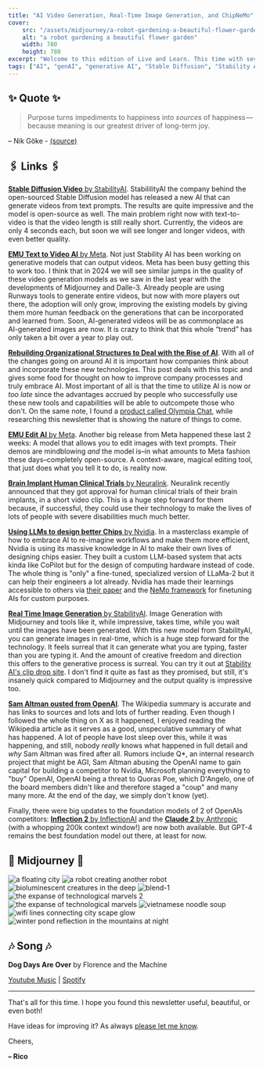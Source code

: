 ```yaml
---
title: "AI Video Generation, Real-Time Image Generation, and ChipNeMo"
cover:
    src: "/assets/midjourney/a-robot-gardening-a-beautiful-flower-garden.webp"
    alt: "a robot gardening a beautiful flower garden"
    width: 780
    height: 780
excerpt: "Welcome to this edition of Live and Learn. This time with several updates on AI Video Generation, as well as Real-Time Image Generation by StabilityAI, a piece on how companies should think about AI adoption, a summary of the ousting of Sam Altman from OpenAI, and much more… I hope you enjoy."
tags: ["AI", "genAI", "generative AI", "Stable Diffusion", "Stability AI", "Midjourney", "OpenAI", "Neuralink", "Nvidia", "LLM", "Claude", "Inflection", "Anthropic", "EMU", "Meta", "Sam Altman"]
---
```


## ✨ Quote ✨

> Purpose turns impediments to happiness into *sources* of happiness — because meaning is our greatest driver of long-term joy.

– Nik Göke - [(source)](https://nik.art/this-virtual-soldiers-speech-explains-how-to-have-true-purpose-in-life/)

## 🖇️ Links 🖇️

[**Stable Diffusion Video** by StabilityAI](https://stability.ai/news/stable-video-diffusion-open-ai-video-model). StabililityAI the company behind the open-sourced Stable Diffusion model has released a new AI that can generate videos from text prompts. The results are quite impressive and the model is open-source as well. The main problem right now with text-to-video is that the video length is still really short. Currently, the videos are only 4 seconds each, but soon we will see longer and longer videos, with even better quality. 

[**EMU Text to Video AI** by Meta](https://ai.meta.com/blog/emu-text-to-video-generation-image-editing-research/). Not just Stability AI has been working on generative models that can output videos. Meta has been busy getting this to work too. I think that in 2024 we will see similar jumps in the quality of these video generation models as we saw in the last year with the developments of Midjourney and Dalle-3. Already people are using Runways tools to generate entire videos, but now with more players out there, the adoption will only grow, improving the existing models by giving them more human feedback on the generations that can be incorporated and learned from. Soon, AI-generated videos will be as commonplace as AI-generated images are now. It is crazy to think that this whole “trend” has only taken a bit over a year to play out.

[**Rebuilding Organizational Structures to Deal with the Rise of AI**](https://www.oneusefulthing.org/p/reshaping-the-tree-rebuilding-organizations?publication_id=1180644&post_id=138998139). With all of the changes going on around AI it is important how companies think about and incorporate these new technologies. This post deals with this topic and gives some food for thought on how to improve company processes and truly embrace AI. Most important of all is that the time to utilize AI is now or *too late* since the advantages accrued by people who successfully use these new tools and capabilities will be able to outcompete those who don't. On the same note, I found a [product called Olympia Chat](https://olympia.chat/), while researching this newsletter that is showing the nature of things to come.

[**EMU Edit AI** by Meta](https://emu-edit.metademolab.com/). Another big release from Meta happened these last 2 weeks: A model that allows you to edit images with text prompts. Their demos are mindblowing *and* the model is–in what amounts to Meta fashion these days–completely open-source. A context-aware, magical editing tool, that just does what you tell it to do, is reality now. 

[**Brain Implant Human Clinical Trials** by Neuralink](https://www.youtube.com/watch?v=z7o39CzHgug). Neuralink recently announced that they got approval for human clinical trials of their brain implants, in a short video clip. This is a huge step forward for them because, if successful, they could use their technology to make the lives of lots of people with severe disabilities much much better.

[**Using LLMs to design better Chips** by Nvidia](https://blogs.nvidia.com/blog/llm-semiconductors-chip-nemo/). In a masterclass example of how to embrace AI to re-imagine workflows and make them more efficient, Nvidia is using its massive knowledge in AI to make their own lives of designing chips easier. They built a custom LLM-based system that acts kinda like CoPilot but for the design of computing hardware instead of code. The whole thing is "only" a fine-tuned, specialized version of LLaMa-2 but it can help their engineers a lot already. Nvidia has made their learnings accessible to others via [their paper](https://d1qx31qr3h6wln.cloudfront.net/publications/ChipNeMo%20%282%29.pdf) and the [NeMo framework](https://www.nvidia.com/en-us/ai-data-science/products/nemo/get-started/?nvid=nv-int-unbr-268853) for finetuning AIs for custom purposes.

[**Real Time Image Generation** by StabilityAI](https://stability.ai/news/stability-ai-sdxl-turbo). Image Generation with Midjourney and tools like it, while impressive, takes time, while you wait until the images have been generated. With this new model from StabilityAI, you can generate images in real-time, which is a huge step forward for the technology. It feels surreal that it can generate what you are typing, faster than you are typing it. And the amount of creative freedom and direction this offers to the generative process is surreal. You can try it out at [Stability AI's clip drop site](https://clipdrop.co/stable-diffusion-turbo). I don't find it quite as fast as they promised, but still, it's insanely quick compared to Midjourney and the output quality is impressive too. 

[**Sam Altman ousted from OpenAI**](https://en.wikipedia.org/wiki/Removal_of_Sam_Altman_from_OpenAI). The Wikipedia summary is accurate and has links to sources and lots and lots of further reading. Even though I followed the whole thing on X as it happened, I enjoyed reading the Wikipedia article as it serves as a good, unspeculative summary of what has happened. A lot of people have lost sleep over this, while it was happening, and still, nobody *really* knows what happened in full detail and *why* Sam Altman was fired after all. Rumors include Q*, an internal research project that might be AGI, Sam Altman abusing the OpenAI name to gain capital for building a competitor to Nvidia, Microsoft planning everything to "buy" OpenAI, OpenAI being a threat to Quoras Poe, which D'Angelo, one of the board members didn't like and therefore staged a "coup" and many many more. At the end of the day, we simply don't know (yet). 

Finally, there were big updates to the foundation models of 2 of OpenAIs competitors: [**Inflection 2** by InflectionAI](https://inflection.ai/inflection-2) and the [**Claude 2** by Anthropic](https://www.anthropic.com/index/claude-2-1) (with a whopping 200k context window!) are now both available. But GPT-4 remains the best foundation model out there, at least for now. 


## 🌌 Midjourney 🌌

![a floating city](/assets/midjourney/a-floating-city.webp) 
![a robot creating another robot](/assets/midjourney/a-robot-creating-another-robot.webp) 
![bioluminescent creatures in the deep](/assets/midjourney/bioluminescent-creatures-in-the-deep.webp) 
![blend-1](/assets/midjourney/blend-1.webp)
![the expanse of technological marvels 2](/assets/midjourney/the-expanse-of-technological-marvels-2.webp) 
![the expanse of technological marvels](/assets/midjourney/the-expanse-of-technological-marvels.webp) 
![vietnamese noodle soup](/assets/midjourney/vietnamese-noodle-soup.webp) 
![wifi lines connecting city scape glow](/assets/midjourney/wifi-lines-connecting-city-scape-glow.webp) 
![winter pond reflection in the mountains at night](/assets/midjourney/winter-pond-reflection-in-the-mountains-at-night.webp)


## 🎶 Song 🎶

**Dog Days Are Over** by Florence and the Machine 

[Youtube Music](https://music.youtube.com/watch?v=v3cgdlHzQDQ) | [Spotify](https://open.spotify.com/track/0QsMzENszoF5DNrx901f8s)

---

That's all for this time. I hope you found this newsletter useful, beautiful, or even both!

Have ideas for improving it? As always [please let me know](https://airtable.com/shro1VeyG4lkNXkx2). 

Cheers,

**– Rico**
